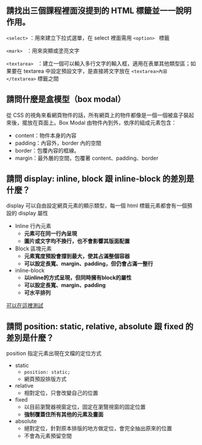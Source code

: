 ## 請找出三個課程裡面沒提到的 HTML 標籤並一一說明作用。

`<select>` ：用來建立下拉式選單，在 select 裡面需用  `<option> ` 標籤

`<mark> ` ：用來突顯或塗亮文字

`<textarea> ` ：建立一個可以輸入多行文字的輸入框，適用在表單其他類型區；如果要在 textarea 中設定預設文字，是直接將文字放在 `<textarea>內容</textarea>` 標籤之間



## 請問什麼是盒模型（box modal）

從 CSS 的視角來看網頁物件的話，所有網頁上的物件都像是一個一個被盒子裝起來後，擺放在頁面上。Box Modal 由物件內到外，依序的組成元素包含：

- content：物件本身的內容
- padding：內容外，border 內的空間
- border：包覆內容的框線。
- margin：最外層的空間，包覆著 content、padding、border

## 請問 display: inline, block 跟 inline-block 的差別是什麼？

display 可以自由設定網頁元素的顯示類型，每一個 html 標籤元素都會有一個預設的 display 屬性

- Inline 行內元素
  - **元素可在同一行內呈現**
  - **圖片或文字均不換行，也不會影響其版面配置**
- Block 區塊元素
  - **元素寬度預設會撐到最大，使其占滿整個容器**
  - **可以設定長寬、margin、padding，但仍會占滿一整行**
- inline-block
  - **以inline的方式呈現，但同時擁有block的屬性**
  - **可以設定長寬、margin、padding**
  - **可水平排列**

[可以在這裡測試](https://codepen.io/YTCLion/pen/eYYgyyg ) 




## 請問 position: static, relative, absolute 跟 fixed 的差別是什麼？

position 指定元素出現在文檔的定位方式

- static
  - `position: static;` 
  - 網頁預設排版方式
- relative
  - 相對定位，只會改變自己的位置
- fixed
  - 以目前瀏覽器視窗定位，固定在瀏覽視窗的固定位置
  - **強制覆蓋住所有其他的元素及畫面**
- absolute
  - 絕對定位，針對原本排版的地方做定位，會完全抽出原來的位置
  - 不會為元素預留空間 
